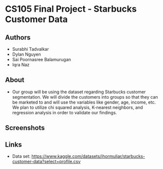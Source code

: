 # CS105 Final Project - Starbucks Customer Data

## Authors
 * Surabhi Tadvalkar 
 * Dylan Nguyen
 * Sai Poornasree Balamurugan
 * Iqra Naz  

## About
  * Our group will be using the dataset regarding Starbucks customer segmentation. We will divide the customers into groups so that they can be marketed to and will use the variables like gender, age, income, etc. We plan to utilize chi squared analysis, K-nearest neighbors, and regression analysis in order to validate our findings.


## Screenshots


## Links
 * Data set: https://www.kaggle.com/datasets/ihormuliar/starbucks-customer-data?select=profile.csv


